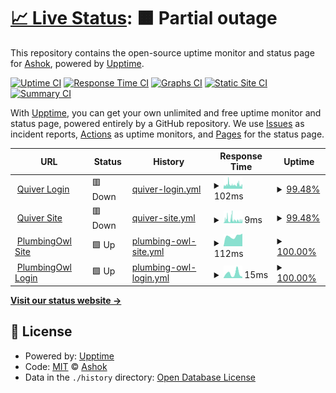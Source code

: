 # [📈 Live Status](https://asmur.github.io/quiver): <!--live status--> **🟧 Partial outage**

This repository contains the open-source uptime monitor and status page for [Ashok](https://asmur.github.io/quiver), powered by [Upptime](https://github.com/upptime/upptime).

[![Uptime CI](https://github.com/koj-co/upptime/workflows/Uptime%20CI/badge.svg)](https://github.com/koj-co/upptime/actions?query=workflow%3A%22Uptime+CI%22)
[![Response Time CI](https://github.com/koj-co/upptime/workflows/Response%20Time%20CI/badge.svg)](https://github.com/koj-co/upptime/actions?query=workflow%3A%22Response+Time+CI%22)
[![Graphs CI](https://github.com/koj-co/upptime/workflows/Graphs%20CI/badge.svg)](https://github.com/koj-co/upptime/actions?query=workflow%3A%22Graphs+CI%22)
[![Static Site CI](https://github.com/koj-co/upptime/workflows/Static%20Site%20CI/badge.svg)](https://github.com/koj-co/upptime/actions?query=workflow%3A%22Static+Site+CI%22)
[![Summary CI](https://github.com/koj-co/upptime/workflows/Summary%20CI/badge.svg)](https://github.com/koj-co/upptime/actions?query=workflow%3A%22Summary+CI%22)

With [Upptime](https://upptime.js.org), you can get your own unlimited and free uptime monitor and status page, powered entirely by a GitHub repository. We use [Issues](https://github.com/asmur/quiver/issues) as incident reports, [Actions](https://github.com/asmur/quiver/actions) as uptime monitors, and [Pages](https://asmur.github.io/quiver) for the status page.

<!--start: status pages-->
<!-- This summary is generated by Upptime (https://github.com/upptime/upptime) -->
<!-- Do not edit this manually, your changes will be overwritten -->
<!-- prettier-ignore -->
| URL | Status | History | Response Time | Uptime |
| --- | ------ | ------- | ------------- | ------ |
| <img alt="" src="https://www.quivertheapp.com/images/quiver_favicon.ico" height="13"> [Quiver Login](https://www.quivertheapp.com/login.html#/) | 🟥 Down | [quiver-login.yml](https://github.com/asmur/quiver/commits/HEAD/history/quiver-login.yml) | <details><summary><img alt="Response time graph" src="./graphs/quiver-login/response-time-week.png" height="20"> 102ms</summary><br><a href="https://asmur.github.io/quiver/history/quiver-login"><img alt="Response time 163" src="https://img.shields.io/endpoint?url=https%3A%2F%2Fraw.githubusercontent.com%2Fasmur%2Fquiver%2FHEAD%2Fapi%2Fquiver-login%2Fresponse-time.json"></a><br><a href="https://asmur.github.io/quiver/history/quiver-login"><img alt="24-hour response time 92" src="https://img.shields.io/endpoint?url=https%3A%2F%2Fraw.githubusercontent.com%2Fasmur%2Fquiver%2FHEAD%2Fapi%2Fquiver-login%2Fresponse-time-day.json"></a><br><a href="https://asmur.github.io/quiver/history/quiver-login"><img alt="7-day response time 102" src="https://img.shields.io/endpoint?url=https%3A%2F%2Fraw.githubusercontent.com%2Fasmur%2Fquiver%2FHEAD%2Fapi%2Fquiver-login%2Fresponse-time-week.json"></a><br><a href="https://asmur.github.io/quiver/history/quiver-login"><img alt="30-day response time 120" src="https://img.shields.io/endpoint?url=https%3A%2F%2Fraw.githubusercontent.com%2Fasmur%2Fquiver%2FHEAD%2Fapi%2Fquiver-login%2Fresponse-time-month.json"></a><br><a href="https://asmur.github.io/quiver/history/quiver-login"><img alt="1-year response time 125" src="https://img.shields.io/endpoint?url=https%3A%2F%2Fraw.githubusercontent.com%2Fasmur%2Fquiver%2FHEAD%2Fapi%2Fquiver-login%2Fresponse-time-year.json"></a></details> | <details><summary><a href="https://asmur.github.io/quiver/history/quiver-login">99.48%</a></summary><a href="https://asmur.github.io/quiver/history/quiver-login"><img alt="All-time uptime 54.71%" src="https://img.shields.io/endpoint?url=https%3A%2F%2Fraw.githubusercontent.com%2Fasmur%2Fquiver%2FHEAD%2Fapi%2Fquiver-login%2Fuptime.json"></a><br><a href="https://asmur.github.io/quiver/history/quiver-login"><img alt="24-hour uptime 100.00%" src="https://img.shields.io/endpoint?url=https%3A%2F%2Fraw.githubusercontent.com%2Fasmur%2Fquiver%2FHEAD%2Fapi%2Fquiver-login%2Fuptime-day.json"></a><br><a href="https://asmur.github.io/quiver/history/quiver-login"><img alt="7-day uptime 99.48%" src="https://img.shields.io/endpoint?url=https%3A%2F%2Fraw.githubusercontent.com%2Fasmur%2Fquiver%2FHEAD%2Fapi%2Fquiver-login%2Fuptime-week.json"></a><br><a href="https://asmur.github.io/quiver/history/quiver-login"><img alt="30-day uptime 98.67%" src="https://img.shields.io/endpoint?url=https%3A%2F%2Fraw.githubusercontent.com%2Fasmur%2Fquiver%2FHEAD%2Fapi%2Fquiver-login%2Fuptime-month.json"></a><br><a href="https://asmur.github.io/quiver/history/quiver-login"><img alt="1-year uptime 42.56%" src="https://img.shields.io/endpoint?url=https%3A%2F%2Fraw.githubusercontent.com%2Fasmur%2Fquiver%2FHEAD%2Fapi%2Fquiver-login%2Fuptime-year.json"></a></details>
| <img alt="" src="https://www.quivertheapp.com/images/quiver_favicon.ico" height="13"> [Quiver Site](https://www.quivertheapp.com/) | 🟥 Down | [quiver-site.yml](https://github.com/asmur/quiver/commits/HEAD/history/quiver-site.yml) | <details><summary><img alt="Response time graph" src="./graphs/quiver-site/response-time-week.png" height="20"> 9ms</summary><br><a href="https://asmur.github.io/quiver/history/quiver-site"><img alt="Response time 22" src="https://img.shields.io/endpoint?url=https%3A%2F%2Fraw.githubusercontent.com%2Fasmur%2Fquiver%2FHEAD%2Fapi%2Fquiver-site%2Fresponse-time.json"></a><br><a href="https://asmur.github.io/quiver/history/quiver-site"><img alt="24-hour response time 4" src="https://img.shields.io/endpoint?url=https%3A%2F%2Fraw.githubusercontent.com%2Fasmur%2Fquiver%2FHEAD%2Fapi%2Fquiver-site%2Fresponse-time-day.json"></a><br><a href="https://asmur.github.io/quiver/history/quiver-site"><img alt="7-day response time 9" src="https://img.shields.io/endpoint?url=https%3A%2F%2Fraw.githubusercontent.com%2Fasmur%2Fquiver%2FHEAD%2Fapi%2Fquiver-site%2Fresponse-time-week.json"></a><br><a href="https://asmur.github.io/quiver/history/quiver-site"><img alt="30-day response time 17" src="https://img.shields.io/endpoint?url=https%3A%2F%2Fraw.githubusercontent.com%2Fasmur%2Fquiver%2FHEAD%2Fapi%2Fquiver-site%2Fresponse-time-month.json"></a><br><a href="https://asmur.github.io/quiver/history/quiver-site"><img alt="1-year response time 22" src="https://img.shields.io/endpoint?url=https%3A%2F%2Fraw.githubusercontent.com%2Fasmur%2Fquiver%2FHEAD%2Fapi%2Fquiver-site%2Fresponse-time-year.json"></a></details> | <details><summary><a href="https://asmur.github.io/quiver/history/quiver-site">99.48%</a></summary><a href="https://asmur.github.io/quiver/history/quiver-site"><img alt="All-time uptime 99.74%" src="https://img.shields.io/endpoint?url=https%3A%2F%2Fraw.githubusercontent.com%2Fasmur%2Fquiver%2FHEAD%2Fapi%2Fquiver-site%2Fuptime.json"></a><br><a href="https://asmur.github.io/quiver/history/quiver-site"><img alt="24-hour uptime 99.99%" src="https://img.shields.io/endpoint?url=https%3A%2F%2Fraw.githubusercontent.com%2Fasmur%2Fquiver%2FHEAD%2Fapi%2Fquiver-site%2Fuptime-day.json"></a><br><a href="https://asmur.github.io/quiver/history/quiver-site"><img alt="7-day uptime 99.48%" src="https://img.shields.io/endpoint?url=https%3A%2F%2Fraw.githubusercontent.com%2Fasmur%2Fquiver%2FHEAD%2Fapi%2Fquiver-site%2Fuptime-week.json"></a><br><a href="https://asmur.github.io/quiver/history/quiver-site"><img alt="30-day uptime 98.67%" src="https://img.shields.io/endpoint?url=https%3A%2F%2Fraw.githubusercontent.com%2Fasmur%2Fquiver%2FHEAD%2Fapi%2Fquiver-site%2Fuptime-month.json"></a><br><a href="https://asmur.github.io/quiver/history/quiver-site"><img alt="1-year uptime 99.74%" src="https://img.shields.io/endpoint?url=https%3A%2F%2Fraw.githubusercontent.com%2Fasmur%2Fquiver%2FHEAD%2Fapi%2Fquiver-site%2Fuptime-year.json"></a></details>
| <img alt="" src="https://plumbingowl.com/img/plumbing_owl.b005b40c.png" height="13"> [PlumbingOwl Site](https://plumbingowl.com/) | 🟩 Up | [plumbing-owl-site.yml](https://github.com/asmur/quiver/commits/HEAD/history/plumbing-owl-site.yml) | <details><summary><img alt="Response time graph" src="./graphs/plumbing-owl-site/response-time-week.png" height="20"> 112ms</summary><br><a href="https://asmur.github.io/quiver/history/plumbing-owl-site"><img alt="Response time 135" src="https://img.shields.io/endpoint?url=https%3A%2F%2Fraw.githubusercontent.com%2Fasmur%2Fquiver%2FHEAD%2Fapi%2Fplumbing-owl-site%2Fresponse-time.json"></a><br><a href="https://asmur.github.io/quiver/history/plumbing-owl-site"><img alt="24-hour response time 139" src="https://img.shields.io/endpoint?url=https%3A%2F%2Fraw.githubusercontent.com%2Fasmur%2Fquiver%2FHEAD%2Fapi%2Fplumbing-owl-site%2Fresponse-time-day.json"></a><br><a href="https://asmur.github.io/quiver/history/plumbing-owl-site"><img alt="7-day response time 112" src="https://img.shields.io/endpoint?url=https%3A%2F%2Fraw.githubusercontent.com%2Fasmur%2Fquiver%2FHEAD%2Fapi%2Fplumbing-owl-site%2Fresponse-time-week.json"></a><br><a href="https://asmur.github.io/quiver/history/plumbing-owl-site"><img alt="30-day response time 104" src="https://img.shields.io/endpoint?url=https%3A%2F%2Fraw.githubusercontent.com%2Fasmur%2Fquiver%2FHEAD%2Fapi%2Fplumbing-owl-site%2Fresponse-time-month.json"></a><br><a href="https://asmur.github.io/quiver/history/plumbing-owl-site"><img alt="1-year response time 135" src="https://img.shields.io/endpoint?url=https%3A%2F%2Fraw.githubusercontent.com%2Fasmur%2Fquiver%2FHEAD%2Fapi%2Fplumbing-owl-site%2Fresponse-time-year.json"></a></details> | <details><summary><a href="https://asmur.github.io/quiver/history/plumbing-owl-site">100.00%</a></summary><a href="https://asmur.github.io/quiver/history/plumbing-owl-site"><img alt="All-time uptime 100.00%" src="https://img.shields.io/endpoint?url=https%3A%2F%2Fraw.githubusercontent.com%2Fasmur%2Fquiver%2FHEAD%2Fapi%2Fplumbing-owl-site%2Fuptime.json"></a><br><a href="https://asmur.github.io/quiver/history/plumbing-owl-site"><img alt="24-hour uptime 100.00%" src="https://img.shields.io/endpoint?url=https%3A%2F%2Fraw.githubusercontent.com%2Fasmur%2Fquiver%2FHEAD%2Fapi%2Fplumbing-owl-site%2Fuptime-day.json"></a><br><a href="https://asmur.github.io/quiver/history/plumbing-owl-site"><img alt="7-day uptime 100.00%" src="https://img.shields.io/endpoint?url=https%3A%2F%2Fraw.githubusercontent.com%2Fasmur%2Fquiver%2FHEAD%2Fapi%2Fplumbing-owl-site%2Fuptime-week.json"></a><br><a href="https://asmur.github.io/quiver/history/plumbing-owl-site"><img alt="30-day uptime 100.00%" src="https://img.shields.io/endpoint?url=https%3A%2F%2Fraw.githubusercontent.com%2Fasmur%2Fquiver%2FHEAD%2Fapi%2Fplumbing-owl-site%2Fuptime-month.json"></a><br><a href="https://asmur.github.io/quiver/history/plumbing-owl-site"><img alt="1-year uptime 100.00%" src="https://img.shields.io/endpoint?url=https%3A%2F%2Fraw.githubusercontent.com%2Fasmur%2Fquiver%2FHEAD%2Fapi%2Fplumbing-owl-site%2Fuptime-year.json"></a></details>
| <img alt="" src="https://plumbingowl.com/img/plumbing_owl.b005b40c.png" height="13"> [PlumbingOwl Login](https://plumbingowl.com/login.html#/) | 🟩 Up | [plumbing-owl-login.yml](https://github.com/asmur/quiver/commits/HEAD/history/plumbing-owl-login.yml) | <details><summary><img alt="Response time graph" src="./graphs/plumbing-owl-login/response-time-week.png" height="20"> 15ms</summary><br><a href="https://asmur.github.io/quiver/history/plumbing-owl-login"><img alt="Response time 39" src="https://img.shields.io/endpoint?url=https%3A%2F%2Fraw.githubusercontent.com%2Fasmur%2Fquiver%2FHEAD%2Fapi%2Fplumbing-owl-login%2Fresponse-time.json"></a><br><a href="https://asmur.github.io/quiver/history/plumbing-owl-login"><img alt="24-hour response time 4" src="https://img.shields.io/endpoint?url=https%3A%2F%2Fraw.githubusercontent.com%2Fasmur%2Fquiver%2FHEAD%2Fapi%2Fplumbing-owl-login%2Fresponse-time-day.json"></a><br><a href="https://asmur.github.io/quiver/history/plumbing-owl-login"><img alt="7-day response time 15" src="https://img.shields.io/endpoint?url=https%3A%2F%2Fraw.githubusercontent.com%2Fasmur%2Fquiver%2FHEAD%2Fapi%2Fplumbing-owl-login%2Fresponse-time-week.json"></a><br><a href="https://asmur.github.io/quiver/history/plumbing-owl-login"><img alt="30-day response time 26" src="https://img.shields.io/endpoint?url=https%3A%2F%2Fraw.githubusercontent.com%2Fasmur%2Fquiver%2FHEAD%2Fapi%2Fplumbing-owl-login%2Fresponse-time-month.json"></a><br><a href="https://asmur.github.io/quiver/history/plumbing-owl-login"><img alt="1-year response time 39" src="https://img.shields.io/endpoint?url=https%3A%2F%2Fraw.githubusercontent.com%2Fasmur%2Fquiver%2FHEAD%2Fapi%2Fplumbing-owl-login%2Fresponse-time-year.json"></a></details> | <details><summary><a href="https://asmur.github.io/quiver/history/plumbing-owl-login">100.00%</a></summary><a href="https://asmur.github.io/quiver/history/plumbing-owl-login"><img alt="All-time uptime 100.00%" src="https://img.shields.io/endpoint?url=https%3A%2F%2Fraw.githubusercontent.com%2Fasmur%2Fquiver%2FHEAD%2Fapi%2Fplumbing-owl-login%2Fuptime.json"></a><br><a href="https://asmur.github.io/quiver/history/plumbing-owl-login"><img alt="24-hour uptime 100.00%" src="https://img.shields.io/endpoint?url=https%3A%2F%2Fraw.githubusercontent.com%2Fasmur%2Fquiver%2FHEAD%2Fapi%2Fplumbing-owl-login%2Fuptime-day.json"></a><br><a href="https://asmur.github.io/quiver/history/plumbing-owl-login"><img alt="7-day uptime 100.00%" src="https://img.shields.io/endpoint?url=https%3A%2F%2Fraw.githubusercontent.com%2Fasmur%2Fquiver%2FHEAD%2Fapi%2Fplumbing-owl-login%2Fuptime-week.json"></a><br><a href="https://asmur.github.io/quiver/history/plumbing-owl-login"><img alt="30-day uptime 100.00%" src="https://img.shields.io/endpoint?url=https%3A%2F%2Fraw.githubusercontent.com%2Fasmur%2Fquiver%2FHEAD%2Fapi%2Fplumbing-owl-login%2Fuptime-month.json"></a><br><a href="https://asmur.github.io/quiver/history/plumbing-owl-login"><img alt="1-year uptime 100.00%" src="https://img.shields.io/endpoint?url=https%3A%2F%2Fraw.githubusercontent.com%2Fasmur%2Fquiver%2FHEAD%2Fapi%2Fplumbing-owl-login%2Fuptime-year.json"></a></details>

<!--end: status pages-->

[**Visit our status website →**](https://asmur.github.io/quiver)

## 📄 License

- Powered by: [Upptime](https://github.com/upptime/upptime)
- Code: [MIT](./LICENSE) © [Ashok](https://asmur.github.io/quiver)
- Data in the `./history` directory: [Open Database License](https://opendatacommons.org/licenses/odbl/1-0/)
